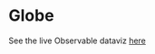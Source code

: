 # Globe

See the live Observable dataviz [here](https://observablehq.com/@chaserobertson/zoomable-regional-population-bubbles)